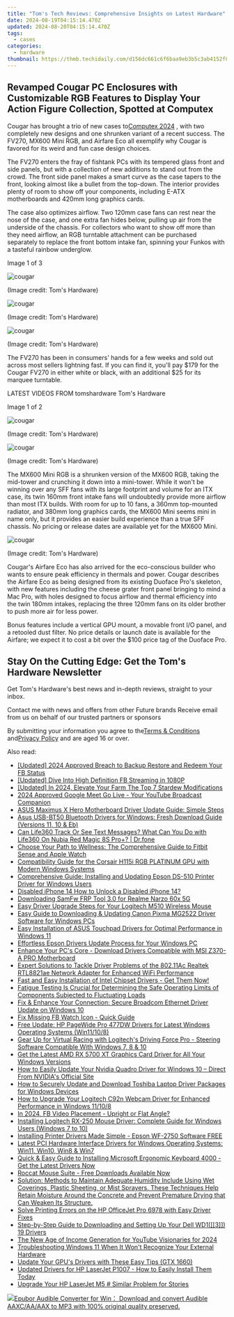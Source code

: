 ```yaml
---
title: "Tom's Tech Reviews: Comprehensive Insights on Latest Hardware"
date: 2024-08-19T04:15:14.470Z
updated: 2024-08-20T04:15:14.470Z
tags:
  - cases
categories:
  - hardware
thumbnail: https://thmb.techidaily.com/d156dc661c6f6baa9eb3b5c3ab4152f8f8f4fcdc0dbe084557e36eab0ab2db64.jpeg
---
```


## Revamped Cougar PC Enclosures with Customizable RGB Features to Display Your Action Figure Collection, Spotted at Computex

Cougar has brought a trio of new cases to[Computex 2024](https://tools.techidaily.com) , with two completely new designs and one shrunken variant of a recent success. The FV270, MX600 Mini RGB, and Airfare Eco all exemplify why Cougar is favored for its weird and fun case design choices.

 The FV270 enters the fray of fishtank PCs with its tempered glass front and side panels, but with a collection of new additions to stand out from the crowd. The front side panel makes a smart curve as the case tapers to the front, looking almost like a bullet from the top-down. The interior provides plenty of room to show off your components, including E-ATX motherboards and 420mm long graphics cards.

 The case also optimizes airflow. Two 120mm case fans can rest near the nose of the case, and one extra fan hides below, pulling up air from the underside of the chassis. For collectors who want to show off more than they need airflow, an RGB turntable attachment can be purchased separately to replace the front bottom intake fan, spinning your Funkos with a tasteful rainbow underglow.

 Image 1 of 3

![cougar](https://vanilla.futurecdn.net/cyclingnews/media/img/missing-image.svg)

 (Image credit: Tom's Hardware)

![cougar](https://vanilla.futurecdn.net/cyclingnews/media/img/missing-image.svg)

 (Image credit: Tom's Hardware)

![cougar](https://vanilla.futurecdn.net/cyclingnews/media/img/missing-image.svg)

 (Image credit: Tom's Hardware)

 The FV270 has been in consumers' hands for a few weeks and sold out across most sellers lightning fast. If you can find it, you'll pay $179 for the Cougar FV270 in either white or black, with an additional $25 for its marquee turntable.

 LATEST VIDEOS FROM tomshardware Tom's Hardware

 Image 1 of 2

![cougar](https://vanilla.futurecdn.net/cyclingnews/media/img/missing-image.svg)

 (Image credit: Tom's Hardware)

![cougar](https://vanilla.futurecdn.net/cyclingnews/media/img/missing-image.svg)

 (Image credit: Tom's Hardware)

 The MX600 Mini RGB is a shrunken version of the MX600 RGB, taking the mid-tower and crunching it down into a mini-tower. While it won't be winning over any SFF fans with its large footprint and volume for an ITX case, its twin 160mm front intake fans will undoubtedly provide more airflow than most ITX builds. With room for up to 10 fans, a 360mm top-mounted radiator, and 380mm long graphics cards, the MX600 Mini seems mini in name only, but it provides an easier build experience than a true SFF chassis. No pricing or release dates are available yet for the MX600 Mini.

![cougar](https://cdn.mos.cms.futurecdn.net/hBP9qFAzhgRGh5MjpEnWUB-320-80.jpg)

 (Image credit: Tom's Hardware)

 Cougar's Airfare Eco has also arrived for the eco-conscious builder who wants to ensure peak efficiency in thermals and power. Cougar describes the Airfare Eco as being designed from its existing Duoface Pro's skeleton, with new features including the cheese grater front panel bringing to mind a Mac Pro, with holes designed to focus airflow and thermal efficiency into the twin 180mm intakes, replacing the three 120mm fans on its older brother to push more air for less power.

 Bonus features include a vertical GPU mount, a movable front I/O panel, and a retooled dust filter. No price details or launch date is available for the Airfare; we expect it to cost a bit over the $100 price tag of the Duoface Pro.

## Stay On the Cutting Edge: Get the Tom's Hardware Newsletter

 Get Tom's Hardware's best news and in-depth reviews, straight to your inbox.

 Contact me with news and offers from other Future brands  Receive email from us on behalf of our trusted partners or sponsors

 By submitting your information you agree to the[Terms & Conditions](https://futureplc.com/terms-conditions/) and[Privacy Policy](https://futureplc.com/privacy-policy/) and are aged 16 or over.

<ins class="adsbygoogle"
     style="display:block"
     data-ad-format="autorelaxed"
     data-ad-client="ca-pub-7571918770474297"
     data-ad-slot="1223367746"></ins>



<ins class="adsbygoogle"
     style="display:block"
     data-ad-client="ca-pub-7571918770474297"
     data-ad-slot="8358498916"
     data-ad-format="auto"
     data-full-width-responsive="true"></ins>

<span class="atpl-alsoreadstyle">Also read:</span>
<div><ul>
<li><a href="https://facebook-videos.techidaily.com/updated-2024-approved-breach-to-backup-restore-and-redeem-your-fb-status/"><u>[Updated] 2024 Approved  Breach to Backup  Restore and Redeem Your FB Status</u></a></li>
<li><a href="https://facebook-video-content.techidaily.com/updated-dive-into-high-definition-fb-streaming-in-1080p/"><u>[Updated] Dive Into High Definition  FB Streaming in 1080P</u></a></li>
<li><a href="https://screen-recording.techidaily.com/updated-in-2024-elevate-your-farm-the-top-7-stardew-modifications/"><u>[Updated] In 2024, Elevate Your Farm  The Top 7 Stardew Modifications</u></a></li>
<li><a href="https://youtube-web.techidaily.com/approved-google-meet-go-live-your-youtube-broadcast-companion/"><u>2024 Approved  Google Meet Go Live - Your YouTube Broadcast Companion</u></a></li>
<li><a href="https://hardware-updates.techidaily.com/asus-maximus-x-hero-motherboard-driver-update-guide-simple-steps/"><u>ASUS Maximus X Hero Motherboard Driver Update Guide: Simple Steps</u></a></li>
<li><a href="https://hardware-updates.techidaily.com/asus-usb-bt50-bluetooth-drivers-for-windows-fresh-download-guide-versions-11-10-and-eb/"><u>Asus USB-BT50 Bluetooth Drivers for Windows: Fresh Download Guide (Versions 11, 10 & Eb)</u></a></li>
<li><a href="https://fake-location.techidaily.com/can-life360-track-or-see-text-messages-what-can-you-do-with-life360-on-nubia-red-magic-8s-proplus-drfone-by-drfone-virtual-android/"><u>Can Life360 Track Or See Text Messages? What Can You Do with Life360 On Nubia Red Magic 8S Pro+? | Dr.fone</u></a></li>
<li><a href="https://buynow-info.techidaily.com/choose-your-path-to-wellness-the-comprehensive-guide-to-fitbit-sense-and-apple-watch/"><u>Choose Your Path to Wellness: The Comprehensive Guide to Fitbit Sense and Apple Watch</u></a></li>
<li><a href="https://hardware-updates.techidaily.com/compatibility-guide-for-the-corsair-h115i-rgb-platinum-gpu-with-modern-windows-systems/"><u>Compatibility Guide for the Corsair H115i RGB PLATINUM GPU with Modern Windows Systems</u></a></li>
<li><a href="https://hardware-updates.techidaily.com/comprehensive-guide-installing-and-updating-epson-ds-510-printer-driver-for-windows-users/"><u>Comprehensive Guide: Installing and Updating Epson DS-510 Printer Driver for Windows Users</u></a></li>
<li><a href="https://ios-unlock.techidaily.com/disabled-iphone-14-how-to-unlock-a-disabled-iphone-14-by-drfone-ios/"><u>Disabled iPhone 14 How to Unlock a Disabled iPhone 14?</u></a></li>
<li><a href="https://easy-unlock-android.techidaily.com/downloading-samfw-frp-tool-30-for-realme-narzo-60x-5g-by-drfone-android/"><u>Downloading SamFw FRP Tool 3.0 for Realme Narzo 60x 5G</u></a></li>
<li><a href="https://hardware-updates.techidaily.com/easy-driver-upgrade-steps-for-your-logitech-m510-wireless-mouse/"><u>Easy Driver Upgrade Steps for Your Logitech M510 Wireless Mouse</u></a></li>
<li><a href="https://hardware-updates.techidaily.com/easy-guide-to-downloading-and-updating-canon-pixma-mg2522-driver-software-for-windows-pcs/"><u>Easy Guide to Downloading & Updating Canon Pixma MG2522 Driver Software for Windows PCs</u></a></li>
<li><a href="https://hardware-updates.techidaily.com/easy-installation-of-asus-touchpad-drivers-for-optimal-performance-in-windows-11/"><u>Easy Installation of ASUS Touchpad Drivers for Optimal Performance in Windows 11</u></a></li>
<li><a href="https://hardware-updates.techidaily.com/effortless-epson-drivers-update-process-for-your-windows-pc/"><u>Effortless Epson Drivers Update Process for Your Windows PC</u></a></li>
<li><a href="https://hardware-updates.techidaily.com/enhance-your-pcs-core-download-drivers-compatible-with-msi-z370-a-pro-motherboard/"><u>Enhance Your PC's Core - Download Drivers Compatible with MSI Z370-A PRO Motherboard</u></a></li>
<li><a href="https://hardware-updates.techidaily.com/expert-solutions-to-tackle-driver-problems-of-the-80211ac-realtek-rtl8821ae-network-adapter-for-enhanced-wifi-performance/"><u>Expert Solutions to Tackle Driver Problems of the 802.11Ac Realtek RTL8821ae Network Adapter for Enhanced WiFi Performance</u></a></li>
<li><a href="https://hardware-updates.techidaily.com/1722973801750-fast-and-easy-installation-of-intel-chipset-drivers-get-them-now/"><u>Fast and Easy Installation of Intel Chipset Drivers - Get Them Now!</u></a></li>
<li><a href="https://hardware-updates.techidaily.com/1722964798538-fatigue-testing-is-crucial-for-determining-the-safe-operating-limits-of-components-subjected-to-fluctuating-loads/"><u>Fatigue Testing Is Crucial for Determining the Safe Operating Limits of Components Subjected to Fluctuating Loads</u></a></li>
<li><a href="https://hardware-updates.techidaily.com/fix-and-enhance-your-connection-secure-broadcom-ethernet-driver-update-on-windows-10/"><u>Fix & Enhance Your Connection: Secure Broadcom Ethernet Driver Update on Windows 10</u></a></li>
<li><a href="https://facebook-video-recording.techidaily.com/fix-missing-fb-watch-icon-quick-guide/"><u>Fix Missing FB Watch Icon - Quick Guide</u></a></li>
<li><a href="https://hardware-updates.techidaily.com/free-update-hp-pagewide-pro-477dw-drivers-for-latest-windows-operating-systems-win11108/"><u>Free Update: HP PageWide Pro 477DW Drivers for Latest Windows Operating Systems (Win11/10/8)</u></a></li>
<li><a href="https://hardware-updates.techidaily.com/gear-up-for-virtual-racing-with-logitechs-driving-force-pro-steering-software-compatible-with-windows-7-8-and-10/"><u>Gear Up for Virtual Racing with Logitech's Driving Force Pro - Steering Software Compatible With Windows 7, 8 & 10</u></a></li>
<li><a href="https://hardware-updates.techidaily.com/1722975312268-get-the-latest-amd-rx-5700-xt-graphics-card-driver-for-all-your-windows-versions/"><u>Get the Latest AMD RX 5700 XT Graphics Card Driver for All Your Windows Versions</u></a></li>
<li><a href="https://hardware-updates.techidaily.com/how-to-easily-update-your-nvidia-quadro-driver-for-windows-10-direct-from-nvidias-official-site/"><u>How to Easily Update Your Nvidia Quadro Driver for Windows 10 – Direct From NVIDIA's Official Site</u></a></li>
<li><a href="https://hardware-updates.techidaily.com/how-to-securely-update-and-download-toshiba-laptop-driver-packages-for-windows-devices/"><u>How to Securely Update and Download Toshiba Laptop Driver Packages for Windows Devices</u></a></li>
<li><a href="https://hardware-updates.techidaily.com/how-to-upgrade-your-logitech-c92n-webcam-driver-for-enhanced-performance-in-windows-11108/"><u>How to Upgrade Your Logitech C92n Webcam Driver for Enhanced Performance in Windows 11/10/8</u></a></li>
<li><a href="https://facebook-clips.techidaily.com/in-2024-fb-video-placement-upright-or-flat-angle/"><u>In 2024, FB Video Placement - Upright or Flat Angle?</u></a></li>
<li><a href="https://hardware-updates.techidaily.com/installing-logitech-rx-250-mouse-driver-complete-guide-for-windows-users-windows-7-to-10/"><u>Installing Logitech RX-250 Mouse Driver: Complete Guide for Windows Users (Windows 7 to 10)</u></a></li>
<li><a href="https://hardware-updates.techidaily.com/1722974742434-installing-printer-drivers-made-simple-epson-wf-2750-software-free/"><u>Installing Printer Drivers Made Simple - Epson WF-2750 Software FREE</u></a></li>
<li><a href="https://hardware-updates.techidaily.com/latest-pci-hardware-interface-drivers-for-windows-operating-systems-win11-win10-win8-and-win7/"><u>Latest PCI Hardware Interface Drivers for Windows Operating Systems: Win11, Win10, Win8 & Win7</u></a></li>
<li><a href="https://hardware-updates.techidaily.com/1722965049767-quick-and-easy-guide-to-installing-microsoft-ergonomic-keyboard-4000-get-the-latest-drivers-now/"><u>Quick & Easy Guide to Installing Microsoft Ergonomic Keyboard 4000 - Get the Latest Drivers Now</u></a></li>
<li><a href="https://hardware-updates.techidaily.com/1722965734229-roccat-mouse-suite-free-downloads-available-now/"><u>Roccat Mouse Suite - Free Downloads Available Now</u></a></li>
<li><a href="https://hardware-updates.techidaily.com/solution-methods-to-maintain-adequate-humidity-include-using-wet-coverings-plastic-sheeting-or-mist-sprayers-these-techniques-help-retain-moisture-around-th331/"><u>Solution: Methods to Maintain Adequate Humidity Include Using Wet Coverings, Plastic Sheeting, or Mist Sprayers. These Techniques Help Retain Moisture Around the Concrete and Prevent Premature Drying that Can Weaken Its Structure.</u></a></li>
<li><a href="https://hardware-updates.techidaily.com/solve-printing-errors-on-the-hp-officejet-pro-6978-with-easy-driver-fixes/"><u>Solve Printing Errors on the HP OfficeJet Pro 6978 with Easy Driver Fixes</u></a></li>
<li><a href="https://hardware-updates.techidaily.com/step-by-step-guide-to-downloading-and-setting-up-your-dell-wd13-19-drivers/"><u>Step-by-Step Guide to Downloading and Setting Up Your Dell WD1([[3]]) 19 Drivers</u></a></li>
<li><a href="https://facebook-record-videos.techidaily.com/the-new-age-of-income-generation-for-youtube-visionaries-for-2024/"><u>The New Age of Income Generation for YouTube Visionaries for 2024</u></a></li>
<li><a href="https://hardware-updates.techidaily.com/troubleshooting-windows-11-when-it-wont-recognize-your-external-hardware/"><u>Troubleshooting Windows 11 When It Won't Recognize Your External Hardware</u></a></li>
<li><a href="https://hardware-updates.techidaily.com/update-your-gpus-drivers-with-these-easy-tips-gtx-1660/"><u>Update Your GPU's Drivers with These Easy Tips (GTX 1660)</u></a></li>
<li><a href="https://hardware-updates.techidaily.com/updated-drivers-for-hp-laserjet-p1007-how-to-easily-install-them-today/"><u>Updated Drivers for HP LaserJet P1007 - How to Easily Install Them Today</u></a></li>
<li><a href="https://hardware-updates.techidaily.com/upgrade-your-hp-laserjet-m5-similar-problem-for-stories/"><u>Upgrade Your HP LaserJet M5 # Similar Problem for Stories</u></a></li>
</ul></div>

<!-- affiliate ads begin -->
<a href="https://secure.2checkout.com/order/checkout.php?PRODS=4708689&QTY=1&AFFILIATE=108875&CART=1"><img src="https://www.epubor.com/images/uppic/audible-converter-interface.png" border="0">Epubor Audible Converter for Win： Download and convert Audible AAXC/AA/AAX to MP3 with 100% original quality preserved.</a>
<!-- affiliate ads end -->